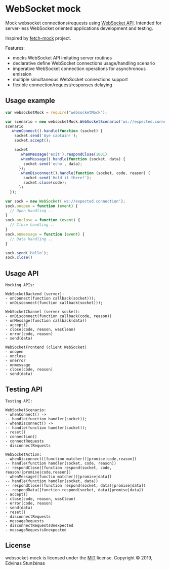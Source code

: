 # WebSocket mock

Mock websocket connections/requests using [WebSocket API](https://developer.mozilla.org/en-US/docs/Web/API/WebSocket).
Intended for server-less WebSocket oriented applications development and testing.

Inspired by [fetch-mock](https://github.com/wheresrhys/fetch-mock) project.

Features:

* mocks WebSocket API imitating server routines
* declarative define WebSocket connections usage/handling scenario
* imperative WebSocket connection operations for asynchronous emission
* multiple simultaneous WebSocket connections support
* flexible connection/request/responses delaying

## Usage example

```js
var websocketMock = require("websocketMock");

var scenario = new websocketMock.WebSocketScenario('ws://expected.connection');
scenario
  .whenConnect().handle(function (socket) {
    socket.send('Aye captain!');
    socket.accept();

    socket
      .whenMessage('exit').respondClose(1001)
      .whenMessage().handle(function (socket, data) {
        socket.send('echo', data);
      });
      .whenDisconnect().handle(function (socket, code, reason) {
        socket.send('Hold it there!');
        socket.close(code);
      })
  });

var sock = new WebSocket('ws://expected.connection');
sock.onopen = function (event) {
  // Open handling ..
}
sock.onclose = function (event) {
  // Close handling ..
}
sock.onmessage = function (event) {
  // Data handling ..
}

sock.send('Hello');
sock.close()
```

## Usage API

```
Mocking APIs:

WebSocketBackend (server):
- onConnect(function callback(socket)));
- onDisconnect(function callback(socket)));

WebSocketChannel (server socket):
- onDisconnect(function callback(code, reason))
- onMessage(function callback(data))
- accept()
- close(code, reason, wasClean)
- error(code, reason)
- send(data)

WebSocketFrontend (client WebSocket)
- onopen
- onclose
- onerror
- onmessage
- close(code, reason)
- send(data)
```

## Testing API

```
Testing API:

WebSocketScenario:
- whenConnect() ->
-- handle(function handler(socket));
- whenDisconnect() ->
-- handle(function handler(socket));
- reset()
- connection()
- connectRequests
- disconnectRequests

WebSocketAction:
- whenDisconnect([function matcher()|promise|code,reason])
-- handle(function handler(socket, code, reason))
-- respondClose([function respond(socket, code, reason)|promise|code,reason])
- whenMessage([functio matcher()|promise|data])
-- handle(function handler(socket, data))
-- respondClose([function respond(socket, data)|promise|data])
-- respondData([function respond(socket, data)|promise|data])
- accept()
- close(code, reason, wasClean)
- error(code, reason)
- send(data)
- reset()
- disconnectRequests
- messageRequests
- disconnectRequestsUnexpected
- messageRequestsUnexpected
```

## License

websocket-mock is licensed under the [MIT](https://github.com/edzius/websocket-mock/blob/main/LICENSE) license.
Copyright © 2019, Edvinas Stunžėnas
